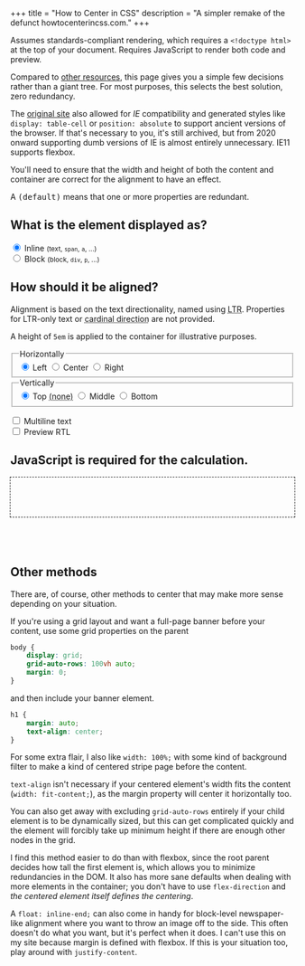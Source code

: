 +++
title = "How to Center in CSS"
description = "A simpler remake of the defunct howtocenterincss.com."
+++

Assumes standards-compliant rendering, which requires a `<!doctype html>` at the top of your document. <noscript>Requires JavaScript to render both code and preview.</noscript>

Compared to [other resources](https://css-tricks.com/centering-css-complete-guide/), this page gives you a simple few decisions rather than a giant tree. For most purposes, this selects the best solution, zero redundancy.

The [original site](https://web.archive.org/web/20240812122422/https://howtocenterincss.com/) also allowed for <dfn title="Internet Explorer">IE</dfn> compatibility and generated styles like `display: table-cell` or `position: absolute` to support ancient versions of the browser. If that's necessary to you, it's still archived, but from 2020 onward supporting dumb versions of IE is almost entirely unnecessary. IE11 supports flexbox.

You'll need to ensure that the width and height of both the content and container are correct for the alignment to have an effect.

A <samp>(default)</samp> means that one or more properties are redundant.

## What is the element displayed as?

<label><input id="inline" name="content" type="radio" checked/> Inline <small>(text, `span`, `a`, ...)</small></label><br/>
<label><input id="block" name="content" type="radio"/> Block <small>(block, `div`, `p`, ...)</small></label>

## How should it be aligned?

Alignment is based on the text directionality, named using <abbr title="Left to right text">LTR</abbr>. Properties for LTR-only text or <abbr title='Names referring to "top", "right", "bottom", "left"'>cardinal direction</abbr> are not provided.

A height of `5em` is applied to the container for illustrative purposes.

<form>
	<fieldset>
		<legend>Horizontally</legend>
		<label><input id="left" name="horizontal" type="radio" checked/> Left</label>
		<label><input id="center" name="horizontal" type="radio"/> Center</label>
		<label><input id="right" name="horizontal" type="radio"/> Right</label>
	</fieldset>
	<fieldset>
		<legend>Vertically</legend>
		<label><input id="top" name="vertical" type="radio" checked/> Top <abbr title="No effect. For a sticky block, use absolute position.">(none)</abbr></label>
		<label><input id="middle" name="vertical" type="radio"/> Middle</label>
		<label><input id="bottom" name="vertical" type="radio"/> Bottom</label>
	</fieldset>
</form>

<label><input id="multiline" name="multiline" type="checkbox"/> Multiline text</label><br/>
<label><input id="direction" name="direction" type="checkbox" onclick="document.getElementById('preview').dir = this.checked ? 'rtl' : 'ltr'"/> Preview RTL</label>

<h2 id="method">JavaScript is required for the calculation.</h2>
<section id="preview" style="outline: thin dashed; min-height: 5em;"></section>
<pre><code id="style" style="padding-inline-start: 1em;"></code></pre>
<pre><code id="code" style="padding-inline-start: 1em;"></code></pre>
<p id="notes"></p>

<script>
	function rerender() {
		const inline = document.getElementById("inline").checked;

		const left = document.getElementById("left").checked;
		const center = document.getElementById("center").checked;
		const right = document.getElementById("right").checked;

		const top = document.getElementById("top").checked;
		const middle = document.getElementById("middle").checked;
		const bottom = document.getElementById("bottom").checked;

		var method;
		var style;
		var code;
		var notes = "";
		var innerContent = document.getElementById("multiline").checked ? "Inner<br/>content" : "Inner content";

		if (inline && top) {
			method = "Text align";
			style = "text-align: ";
			notes += "If the text itself should not be aligned, try centering a block instead.";

			if (left) {
				method += " (default)";
				style += "start;";
			}
			else if (center) {
				notes += "The container must have a width large enough to align the text in, any width with a \"‑content\" probably won't work. ";
				style += "center;";
			}
			else if (right) {
				style += "end;";
			}

			code = `<div style="${style} /* illustrative: */ min-height: 100%;">\n\t${innerContent}\n</div>`;
		}
		else if (!inline && top) {
			method = "Margin auto";
			style = "width: fit-content; ";
			notes += "The child can be any type, like an image. ";

			if (left) {
				method += " (default)";
				style += "margin-inline-end: auto;";
			}
			else if (center) {
				style += "margin-inline: auto;";
			}
			else if (right) {
				style += "margin-inline-start: auto;";
			}

			code = `<div>\n\t<div style="${style}">\n\t\t${innerContent}\n\t</div>\n</div>`;
		}
		else {
			method = "Flexbox";
			style = "display: flex; align-items: ";

			if (top && left) {
				method += " (default)";
			}

			if (top) {
				style += "flex-begin;"
			}
			else if (middle) {
				style += "center;";
			}
			else if (bottom) {
				style += "flex-end;";
			}

			style += " justify-content: ";

			if (left) {
				style += "start;";
			}
			else if (center) {
				if (middle) {
					notes += "If your content is one line, use padding. ";
				}
				style += "center;";
			}
			else if (right) {
				style += "end;";
			}

			if (inline) {
				code = `<div style="${style} /* illustrative: */ min-height: 100%;">\n\t${innerContent}\n</div>`;
			}
			else {
				code = `<div style="${style} /* illustrative: */ min-height: 100%;">\n\t<div>\n\t\t${innerContent}\n\t</div>\n</div>`;
			}
		}

		document.getElementById("method").innerHTML = method;
		document.getElementById("code").innerHTML = "";
		document.getElementById("code").appendChild(document.createTextNode(code));
		document.getElementById("style").innerHTML = "";
		document.getElementById("style").appendChild(document.createTextNode(style.replaceAll("; ", ";\n")));
		document.getElementById("preview").innerHTML = code;
		document.getElementById("notes").innerHTML = "";
		document.getElementById("notes").appendChild(document.createTextNode(notes));
	}

	rerender();
	document.currentScript.parentNode.addEventListener("input", rerender);
</script>

## Other methods

There are, of course, other methods to center that may make more sense depending on your situation.

If you're using a grid layout and want a full-page banner before your content, use some grid properties on the parent

```css
body {
	display: grid;
	grid-auto-rows: 100vh auto;
	margin: 0;
}
```

and then include your banner element.

```css
h1 {
	margin: auto;
	text-align: center;
}
```

For some extra flair, I also like `width: 100%;` with some kind of background filter to make a kind of centered stripe page before the content.

`text-align` isn't necessary if your centered element's width fits the content (`width: fit-content;`), as the margin property will center it horizontally too.

You can also get away with excluding `grid-auto-rows` entirely if your child element is to be dynamically sized, but this can get complicated quickly and the element will forcibly take up minimum height if there are enough other nodes in the grid.

I find this method easier to do than with flexbox, since the root parent decides how tall the first element is, which allows you to minimize redundancies in the DOM. It also has more sane defaults when dealing with more elements in the container; you don't have to use `flex-direction` and *the centered element itself defines the centering*.

A `float: inline-end;` can also come in handy for block-level newspaper-like alignment where you want to throw an image off to the side. This often doesn't do what you want, but it's perfect when it does. I can't use this on my site because margin is defined with flexbox. If this is your situation too, play around with `justify-content`.
